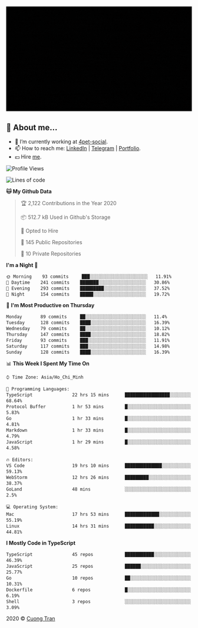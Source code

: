 ![banner](https://raw.githubusercontent.com/103cuong/103cuong/master/banner.gif)

## 🦄 About me...

- 🚀 I’m currently working at [4pet-social](https://github.com/4pet-social).
- 📫 How to reach me: [LinkedIn](https://linkedin.com/in/103cuong) | [Telegram](https://t.me/cuong103) | [Portfolio](https://103cuong.github.io/).
- 💵 Hire [me](mailto:103cuong@gmail.com).

<!--START_SECTION:waka-->
![Profile Views](http://img.shields.io/badge/Profile%20Views-189-blue)

![Lines of code](https://img.shields.io/badge/From%20Hello%20World%20I%27ve%20Written-17.6%20million%20lines%20of%20code-blue)

**🐱 My Github Data** 

> 🏆 2,122 Contributions in the Year 2020
 > 
> 📦 512.7 kB Used in Github's Storage 
 > 
> 💼 Opted to Hire
 > 
> 📜 145 Public Repositories
 > 
> 🔑 10 Private Repositories 

**I'm a Night 🦉** 

```text
🌞 Morning    93 commits     ███░░░░░░░░░░░░░░░░░░░░░░   11.91% 
🌆 Daytime    241 commits    ███████░░░░░░░░░░░░░░░░░░   30.86% 
🌃 Evening    293 commits    █████████░░░░░░░░░░░░░░░░   37.52% 
🌙 Night      154 commits    █████░░░░░░░░░░░░░░░░░░░░   19.72%

```
📅 **I'm Most Productive on Thursday** 

```text
Monday       89 commits     ██░░░░░░░░░░░░░░░░░░░░░░░   11.4% 
Tuesday      128 commits    ████░░░░░░░░░░░░░░░░░░░░░   16.39% 
Wednesday    79 commits     ██░░░░░░░░░░░░░░░░░░░░░░░   10.12% 
Thursday     147 commits    ████░░░░░░░░░░░░░░░░░░░░░   18.82% 
Friday       93 commits     ███░░░░░░░░░░░░░░░░░░░░░░   11.91% 
Saturday     117 commits    ███░░░░░░░░░░░░░░░░░░░░░░   14.98% 
Sunday       128 commits    ████░░░░░░░░░░░░░░░░░░░░░   16.39%

```


📊 **This Week I Spent My Time On** 

```text
⌚︎ Time Zone: Asia/Ho_Chi_Minh

💬 Programming Languages: 
TypeScript               22 hrs 15 mins      █████████████████░░░░░░░░   68.64% 
Protocol Buffer          1 hr 53 mins        █░░░░░░░░░░░░░░░░░░░░░░░░   5.83% 
Go                       1 hr 33 mins        █░░░░░░░░░░░░░░░░░░░░░░░░   4.81% 
Markdown                 1 hr 33 mins        █░░░░░░░░░░░░░░░░░░░░░░░░   4.79% 
JavaScript               1 hr 29 mins        █░░░░░░░░░░░░░░░░░░░░░░░░   4.58%

🔥 Editors: 
VS Code                  19 hrs 10 mins      ██████████████░░░░░░░░░░░   59.13% 
WebStorm                 12 hrs 26 mins      █████████░░░░░░░░░░░░░░░░   38.37% 
GoLand                   48 mins             ░░░░░░░░░░░░░░░░░░░░░░░░░   2.5%

💻 Operating System: 
Mac                      17 hrs 53 mins      █████████████░░░░░░░░░░░░   55.19% 
Linux                    14 hrs 31 mins      ███████████░░░░░░░░░░░░░░   44.81%

```

**I Mostly Code in TypeScript** 

```text
TypeScript               45 repos            ███████████░░░░░░░░░░░░░░   46.39% 
JavaScript               25 repos            ██████░░░░░░░░░░░░░░░░░░░   25.77% 
Go                       10 repos            ██░░░░░░░░░░░░░░░░░░░░░░░   10.31% 
Dockerfile               6 repos             █░░░░░░░░░░░░░░░░░░░░░░░░   6.19% 
Shell                    3 repos             ░░░░░░░░░░░░░░░░░░░░░░░░░   3.09%

```



<!--END_SECTION:waka-->

2020 © [Cuong Tran](https://github.com/103cuong)

